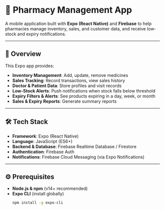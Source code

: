 # 🏥 Pharmacy Management App

A mobile application built with **Expo (React Native)** and **Firebase** to help pharmacies manage inventory, sales, and customer data, and receive low-stock and expiry notifications.

---

## 📌 Overview

This Expo app provides:

- **Inventory Management**: Add, update, remove medicines  
- **Sales Tracking**: Record transactions, view sales history  
- **Doctor & Patient Data**: Store profiles and visit records  
- **Low-Stock Alerts**: Push notifications when stock falls below threshold  
- **Expiry Filters & Alerts**: See products expiring in a day, week, or month  
- **Sales & Expiry Reports**: Generate summary reports

---

## 🛠 Tech Stack

- **Framework**: Expo (React Native)  
- **Language**: JavaScript (ES6+)  
- **Backend & Database**: Firebase Realtime Database / Firestore  
- **Authentication**: Firebase Auth  
- **Notifications**: Firebase Cloud Messaging (via Expo Notifications)

---

## ⚙️ Prerequisites

- **Node.js & npm** (v14+ recommended)  
- **Expo CLI** (install globally)  
  ```bash
  npm install -g expo-cli
